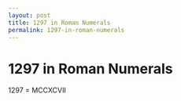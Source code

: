 ```yaml
---
layout: post
title: 1297 in Roman Numerals
permalink: 1297-in-roman-numerals
---
```


# 1297 in Roman Numerals

1297 = MCCXCVII

